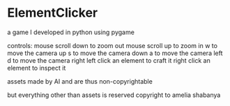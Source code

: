 # ElementClicker
a game I developed in python using pygame

controls:
mouse scroll down to zoom out
mouse scroll up to zoom in
w to move the camera up
s to move the camera down
a to move the camera left
d to move the camera right
left click an element to craft it
right click an element to inspect it

assets made by AI and are thus non-copyrightable

but everything other than assets is reserved copyright to amelia shabanya
